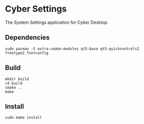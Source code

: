 # Cyber Settings

The System Settings application for Cyber Desktop.

## Dependencies

```shell
sudo pacman -S extra-cmake-modules qt5-base qt5-quickcontrols2 freetype2 fontconfig
```

## Build

```shell
mkdir build
cd build
cmake ..
make
```

## Install

```shell
sudo make install
```
